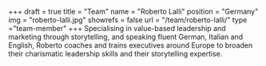 +++
draft		= true
title		= "Team"
name		= "Roberto Lalli"
position 	= "Germany"
img			= "roberto-lalli.jpg"
showrefs	= false
url			= "/team/roberto-lalli/"
type		="team-member"
+++
Specialising in value-based leadership and marketing through storytelling, and speaking fluent German, Italian and English, Roberto coaches and trains executives around Europe to broaden their charismatic leadership skills and their storytelling expertise.